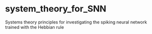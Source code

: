 # system_theory_for_SNN
Systems theory principles for investigating the spiking neural network trained with the Hebbian rule
